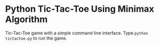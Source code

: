 # Python Tic-Tac-Toe Using Minimax Algorithm

Tic-Tac-Toe game with a simple command line interface.
Type `python tictactoe.py` to run the game.

